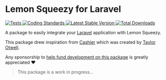 # Lemon Squeezy for Laravel

<a href="https://github.com/lmsqueezy/laravel/actions">
    <img src="https://github.com/lmsqueezy/laravel/actions/workflows/tests.yml/badge.svg" alt="Tests">
</a>
<a href="https://github.com/lmsqueezy/laravel/actions/workflows/coding-standards.yml">
    <img src="https://github.com/lmsqueezy/laravel/actions/workflows/coding-standards.yml/badge.svg" alt="Coding Standards" />
</a>
<a href="https://packagist.org/packages/lmsqueezy/laravel">
    <img src="https://img.shields.io/packagist/v/lmsqueezy/laravel" alt="Latest Stable Version">
</a>
<a href="https://packagist.org/packages/lmsqueezy/laravel">
    <img src="https://img.shields.io/packagist/dt/lmsqueezy/laravel" alt="Total Downloads">
</a>

A package to easily integrate your [Laravel](https://laravel.com) application with Lemon Squeezy.

This package drew inspiration from [Cashier](https://github.com/laravel/cashier-stripe) which was created by [Taylor Otwell](https://twitter.com/taylorotwell).

Any sponsorship to [help fund development on this package](https://github.com/sponsors/driesvints) is greatly appreciated ❤️

> This package is a work in progress...
